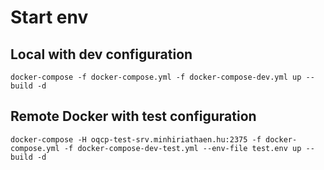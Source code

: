 # Start env

## Local with dev configuration
`docker-compose -f docker-compose.yml -f docker-compose-dev.yml up --build -d`

## Remote Docker with test configuration
`docker-compose -H oqcp-test-srv.minhiriathaen.hu:2375 -f docker-compose.yml -f docker-compose-dev-test.yml --env-file test.env up --build -d`

